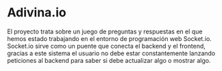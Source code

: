 # Adivina.io
El proyecto trata sobre un juego de preguntas y respuestas en el que hemos estado trabajando en el entorno de programación web Socket.io. Socket.io sirve como un puente que conecta el backend y el frontend, gracias a este sistema el usuario no debe estar constantemente lanzando peticiones al backend para saber si debe actualizar algo o mostrar algo.
